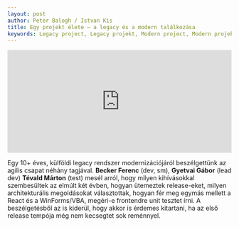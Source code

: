 ```yaml
---
layout: post
author: Peter Balogh / Istvan Kis
title: Egy projekt élete – a legacy és a modern találkozása
keywords: Legacy project, Legacy projekt, Modern project, Modern projekt, Legacy és a Modern, Becker Ferenc, Gyetvai Gábor, Tévald Márton, Danubius podcast
---
```

<iframe title="A legacy és a modern találkozása egy projektben - Danubius podcast" title="A legacy és a modern" src="https://open.spotify.com/embed/episode/6hRsIjXG1PO4pHrkJZuJhO?utm_source=generator" width="100%" height="232" frameBorder="0" allowfullscreen="" allow="autoplay; clipboard-write; encrypted-media; fullscreen; picture-in-picture"></iframe>

Egy 10+ éves, külföldi legacy rendszer modernizációjáról beszélgettünk az agilis csapat néhány tagjával. **Becker Ferenc** (dev, sm), **Gyetvai Gábor** (lead dev) **Tévald Márton** (test) mesél arról, hogy milyen kihívásokkal szembesültek az elmúlt két évben, hogyan ütemeztek release-eket, milyen architekturális megoldásokat választottak, hogyan fér meg egymás mellett a React és a WinForms/VBA, megéri-e frontendre unit tesztet írni. A beszélgetésből az is kiderül, hogy akkor is érdemes kitartani, ha az első release tempója még nem kecsegtet sok reménnyel.
